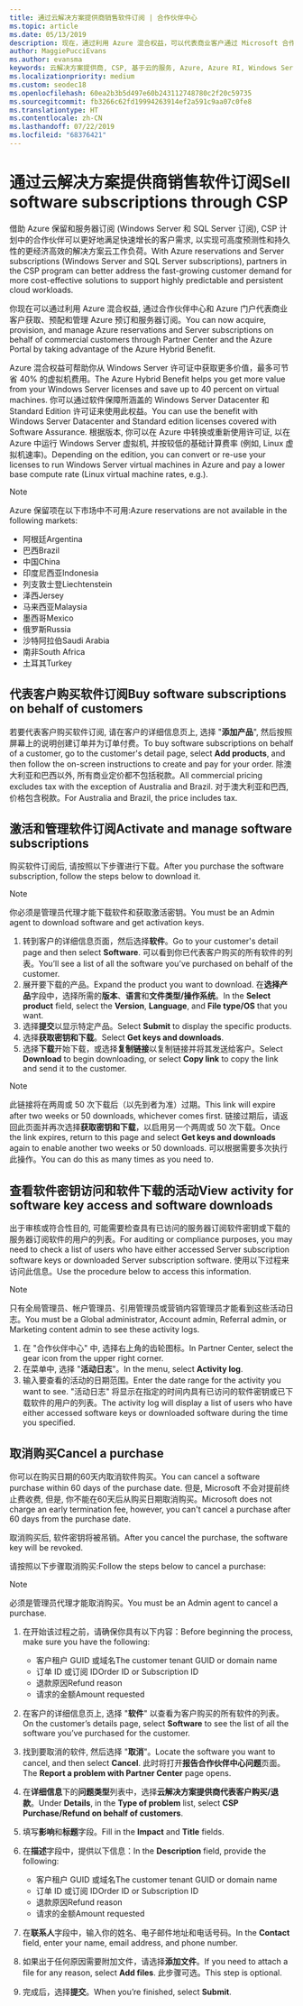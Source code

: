 ```yaml
---
title: 通过云解决方案提供商销售软件订阅 | 合作伙伴中心
ms.topic: article
ms.date: 05/13/2019
description: 现在，通过利用 Azure 混合权益，可以代表商业客户通过 Microsoft 合作伙伴中心和 Azure 门户获取、预配和管理 Azure 预留实例和服务器订阅。
author: MaggiePucciEvans
ms.author: evansma
keywords: 云解决方案提供商, CSP, 基于云的服务, Azure, Azure RI, Windows Server, SQL Server, 软件订阅
ms.localizationpriority: medium
ms.custom: seodec18
ms.openlocfilehash: 60ea2b3b5d497e60b243112748780c2f20c59735
ms.sourcegitcommit: fb3266c62fd19994263914ef2a591c9aa07c0fe8
ms.translationtype: HT
ms.contentlocale: zh-CN
ms.lasthandoff: 07/22/2019
ms.locfileid: "68376421"
---
```

# <a name="sell-software-subscriptions-through-csp"></a><span data-ttu-id="d44a2-104">通过云解决方案提供商销售软件订阅</span><span class="sxs-lookup"><span data-stu-id="d44a2-104">Sell software subscriptions through CSP</span></span>

<span data-ttu-id="d44a2-105">借助 Azure 保留和服务器订阅 (Windows Server 和 SQL Server 订阅), CSP 计划中的合作伙伴可以更好地满足快速增长的客户需求, 以实现可高度预测性和持久性的更经济高效的解决方案云工作负荷。</span><span class="sxs-lookup"><span data-stu-id="d44a2-105">With Azure reservations and Server subscriptions (Windows Server and SQL Server subscriptions), partners in the CSP program can better address the fast-growing customer demand for more cost-effective solutions to support highly predictable and persistent cloud workloads.</span></span> 

<span data-ttu-id="d44a2-106">你现在可以通过利用 Azure 混合权益, 通过合作伙伴中心和 Azure 门户代表商业客户获取、预配和管理 Azure 预订和服务器订阅。</span><span class="sxs-lookup"><span data-stu-id="d44a2-106">You can now acquire, provision, and manage Azure reservations and Server subscriptions on behalf of commercial customers through Partner Center and the Azure Portal by taking advantage of the Azure Hybrid Benefit.</span></span> 

<span data-ttu-id="d44a2-107">Azure 混合权益可帮助你从 Windows Server 许可证中获取更多价值，最多可节省 40% 的虚拟机费用。</span><span class="sxs-lookup"><span data-stu-id="d44a2-107">The Azure Hybrid Benefit helps you get more value from your Windows Server licenses and save up to 40 percent on virtual machines.</span></span> <span data-ttu-id="d44a2-108">你可以通过软件保障所涵盖的 Windows Server Datacenter 和 Standard Edition 许可证来使用此权益。</span><span class="sxs-lookup"><span data-stu-id="d44a2-108">You can use the benefit with Windows Server Datacenter and Standard edition licenses covered with Software Assurance.</span></span> <span data-ttu-id="d44a2-109">根据版本, 你可以在 Azure 中转换或重新使用许可证, 以在 Azure 中运行 Windows Server 虚拟机, 并按较低的基础计算费率 (例如, Linux 虚拟机速率)。</span><span class="sxs-lookup"><span data-stu-id="d44a2-109">Depending on the edition, you can convert or re-use your licenses to run Windows Server virtual machines in Azure and pay a lower base compute rate (Linux virtual machine rates, e.g.).</span></span>

> [!NOTE]  
> <span data-ttu-id="d44a2-110">Azure 保留项在以下市场中不可用:</span><span class="sxs-lookup"><span data-stu-id="d44a2-110">Azure reservations are not available in the following markets:</span></span>  
> * <span data-ttu-id="d44a2-111">阿根廷</span><span class="sxs-lookup"><span data-stu-id="d44a2-111">Argentina</span></span>
> * <span data-ttu-id="d44a2-112">巴西</span><span class="sxs-lookup"><span data-stu-id="d44a2-112">Brazil</span></span>
> * <span data-ttu-id="d44a2-113">中国</span><span class="sxs-lookup"><span data-stu-id="d44a2-113">China</span></span>
> * <span data-ttu-id="d44a2-114">印度尼西亚</span><span class="sxs-lookup"><span data-stu-id="d44a2-114">Indonesia</span></span>
> * <span data-ttu-id="d44a2-115">列支敦士登</span><span class="sxs-lookup"><span data-stu-id="d44a2-115">Liechtenstein</span></span>
> * <span data-ttu-id="d44a2-116">泽西</span><span class="sxs-lookup"><span data-stu-id="d44a2-116">Jersey</span></span>
> * <span data-ttu-id="d44a2-117">马来西亚</span><span class="sxs-lookup"><span data-stu-id="d44a2-117">Malaysia</span></span>
> * <span data-ttu-id="d44a2-118">墨西哥</span><span class="sxs-lookup"><span data-stu-id="d44a2-118">Mexico</span></span>
> * <span data-ttu-id="d44a2-119">俄罗斯</span><span class="sxs-lookup"><span data-stu-id="d44a2-119">Russia</span></span>
> * <span data-ttu-id="d44a2-120">沙特阿拉伯</span><span class="sxs-lookup"><span data-stu-id="d44a2-120">Saudi Arabia</span></span>
> * <span data-ttu-id="d44a2-121">南非</span><span class="sxs-lookup"><span data-stu-id="d44a2-121">South Africa</span></span>
> * <span data-ttu-id="d44a2-122">土耳其</span><span class="sxs-lookup"><span data-stu-id="d44a2-122">Turkey</span></span>

<!--March 20, 2019 - this list of countries was correct as of today. Maggie last updated the list according to FAREAST\v-pubobb in bug 20907186.
-->

## <a name="buy-software-subscriptions-on-behalf-of-customers"></a><span data-ttu-id="d44a2-123">代表客户购买软件订阅</span><span class="sxs-lookup"><span data-stu-id="d44a2-123">Buy software subscriptions on behalf of customers</span></span>

<span data-ttu-id="d44a2-124">若要代表客户购买软件订阅, 请在客户的详细信息页上, 选择 "**添加产品**", 然后按照屏幕上的说明创建订单并为订单付费。</span><span class="sxs-lookup"><span data-stu-id="d44a2-124">To buy software subscriptions on behalf of a customer, go to the customer's detail page, select **Add products**, and then follow the on-screen instructions to create and pay for your order.</span></span> <span data-ttu-id="d44a2-125">除澳大利亚和巴西以外, 所有商业定价都不包括税款。</span><span class="sxs-lookup"><span data-stu-id="d44a2-125">All commercial pricing excludes tax with the exception of Australia and Brazil.</span></span> <span data-ttu-id="d44a2-126">对于澳大利亚和巴西, 价格包含税款。</span><span class="sxs-lookup"><span data-stu-id="d44a2-126">For Australia and Brazil, the price includes tax.</span></span>

## <a name="activate-and-manage-software-subscriptions"></a><span data-ttu-id="d44a2-127">激活和管理软件订阅</span><span class="sxs-lookup"><span data-stu-id="d44a2-127">Activate and manage software subscriptions</span></span>

<span data-ttu-id="d44a2-128">购买软件订阅后, 请按照以下步骤进行下载。</span><span class="sxs-lookup"><span data-stu-id="d44a2-128">After you purchase the software subscription, follow the steps below to download it.</span></span>

>[!NOTE]
><span data-ttu-id="d44a2-129">你必须是管理员代理才能下载软件和获取激活密钥。</span><span class="sxs-lookup"><span data-stu-id="d44a2-129">You must be an Admin agent to download software and get activation keys.</span></span>

1. <span data-ttu-id="d44a2-130">转到客户的详细信息页面，然后选择**软件**。</span><span class="sxs-lookup"><span data-stu-id="d44a2-130">Go to your customer's detail page and then select **Software**.</span></span> <span data-ttu-id="d44a2-131">可以看到你已代表客户购买的所有软件的列表。</span><span class="sxs-lookup"><span data-stu-id="d44a2-131">You’ll see a list of all the software you’ve purchased on behalf of the customer.</span></span> 
2.  <span data-ttu-id="d44a2-132">展开要下载的产品。</span><span class="sxs-lookup"><span data-stu-id="d44a2-132">Expand the product you want to download.</span></span> <span data-ttu-id="d44a2-133">在**选择产品**字段中，选择所需的**版本**、**语言**和**文件类型/操作系统**。</span><span class="sxs-lookup"><span data-stu-id="d44a2-133">In the **Select product** field, select the **Version**, **Language**, and **File type/OS** that you want.</span></span> 
3.  <span data-ttu-id="d44a2-134">选择**提交**以显示特定产品。</span><span class="sxs-lookup"><span data-stu-id="d44a2-134">Select **Submit** to display the specific products.</span></span> 
4.  <span data-ttu-id="d44a2-135">选择**获取密钥和下载**。</span><span class="sxs-lookup"><span data-stu-id="d44a2-135">Select **Get keys and downloads**.</span></span> 
5.  <span data-ttu-id="d44a2-136">选择**下载**开始下载，或选择**复制链接**以复制链接并将其发送给客户。</span><span class="sxs-lookup"><span data-stu-id="d44a2-136">Select **Download** to begin downloading, or select **Copy link** to copy the link and send it to the customer.</span></span> 

>[!NOTE]
><span data-ttu-id="d44a2-137">此链接将在两周或 50 次下载后（以先到者为准）过期。</span><span class="sxs-lookup"><span data-stu-id="d44a2-137">This link will expire after two weeks or 50 downloads, whichever comes first.</span></span> <span data-ttu-id="d44a2-138">链接过期后，请返回此页面并再次选择**获取密钥和下载**，以启用另一个两周或 50 次下载。</span><span class="sxs-lookup"><span data-stu-id="d44a2-138">Once the link expires, return to this page and select **Get keys and downloads** again to enable another two weeks or 50 downloads.</span></span> <span data-ttu-id="d44a2-139">可以根据需要多次执行此操作。</span><span class="sxs-lookup"><span data-stu-id="d44a2-139">You can do this as many times as you need to.</span></span> 

## <a name="view-activity-for-software-key-access-and-software-downloads"></a><span data-ttu-id="d44a2-140">查看软件密钥访问和软件下载的活动</span><span class="sxs-lookup"><span data-stu-id="d44a2-140">View activity for software key access and software downloads</span></span>
<span data-ttu-id="d44a2-141">出于审核或符合性目的, 可能需要检查具有已访问的服务器订阅软件密钥或下载的服务器订阅软件的用户的列表。</span><span class="sxs-lookup"><span data-stu-id="d44a2-141">For auditing or compliance purposes, you may need to check a list of users who have either accessed Server subscription software keys or downloaded Server subscription software.</span></span> <span data-ttu-id="d44a2-142">使用以下过程来访问此信息。</span><span class="sxs-lookup"><span data-stu-id="d44a2-142">Use the procedure below to access this information.</span></span> 

>[!NOTE]
><span data-ttu-id="d44a2-143">只有全局管理员、帐户管理员、引用管理员或营销内容管理员才能看到这些活动日志。</span><span class="sxs-lookup"><span data-stu-id="d44a2-143">You must be a Global administrator, Account admin, Referral admin, or Marketing content admin to see these activity logs.</span></span> 

1.  <span data-ttu-id="d44a2-144">在 "合作伙伴中心" 中, 选择右上角的齿轮图标。</span><span class="sxs-lookup"><span data-stu-id="d44a2-144">In Partner Center, select the gear icon from the upper right corner.</span></span> 
2.  <span data-ttu-id="d44a2-145">在菜单中, 选择 "**活动日志**"。</span><span class="sxs-lookup"><span data-stu-id="d44a2-145">In the menu, select **Activity log**.</span></span>
3.  <span data-ttu-id="d44a2-146">输入要查看的活动的日期范围。</span><span class="sxs-lookup"><span data-stu-id="d44a2-146">Enter the date range for the activity you want to see.</span></span> <span data-ttu-id="d44a2-147">"活动日志" 将显示在指定的时间内具有已访问的软件密钥或已下载软件的用户的列表。</span><span class="sxs-lookup"><span data-stu-id="d44a2-147">The activity log will display a list of users who have either accessed software keys or downloaded software during the time you specified.</span></span> 

## <a name="cancel-a-purchase"></a><span data-ttu-id="d44a2-148">取消购买</span><span class="sxs-lookup"><span data-stu-id="d44a2-148">Cancel a purchase</span></span>

<span data-ttu-id="d44a2-149">你可以在购买日期的60天内取消软件购买。</span><span class="sxs-lookup"><span data-stu-id="d44a2-149">You can cancel a software purchase within 60 days of the purchase date.</span></span> <span data-ttu-id="d44a2-150">但是, Microsoft 不会对提前终止费收费, 但是, 你不能在60天后从购买日期取消购买。</span><span class="sxs-lookup"><span data-stu-id="d44a2-150">Microsoft does not charge an early termination fee, however, you can't cancel a purchase after 60 days from the purchase date.</span></span>

<span data-ttu-id="d44a2-151">取消购买后, 软件密钥将被吊销。</span><span class="sxs-lookup"><span data-stu-id="d44a2-151">After you cancel the purchase, the software key will be revoked.</span></span> 

<span data-ttu-id="d44a2-152">请按照以下步骤取消购买:</span><span class="sxs-lookup"><span data-stu-id="d44a2-152">Follow the steps below to cancel a purchase:</span></span>

>[!NOTE]
><span data-ttu-id="d44a2-153">必须是管理员代理才能取消购买。</span><span class="sxs-lookup"><span data-stu-id="d44a2-153">You must be an Admin agent to cancel a purchase.</span></span> 

1.  <span data-ttu-id="d44a2-154">在开始该过程之前，请确保你具有以下内容：</span><span class="sxs-lookup"><span data-stu-id="d44a2-154">Before beginning the process, make sure you have the following:</span></span>
    -   <span data-ttu-id="d44a2-155">客户租户 GUID 或域名</span><span class="sxs-lookup"><span data-stu-id="d44a2-155">The customer tenant GUID or domain name</span></span>
    -   <span data-ttu-id="d44a2-156">订单 ID 或订阅 ID</span><span class="sxs-lookup"><span data-stu-id="d44a2-156">Order ID or Subscription ID</span></span>
    -   <span data-ttu-id="d44a2-157">退款原因</span><span class="sxs-lookup"><span data-stu-id="d44a2-157">Refund reason</span></span>
    -   <span data-ttu-id="d44a2-158">请求的金额</span><span class="sxs-lookup"><span data-stu-id="d44a2-158">Amount requested</span></span>

2.  <span data-ttu-id="d44a2-159">在客户的详细信息页上, 选择 "**软件**" 以查看为客户购买的所有软件的列表。</span><span class="sxs-lookup"><span data-stu-id="d44a2-159">On the customer’s details page, select **Software** to see the list of all the software you’ve purchased for the customer.</span></span> 

3.  <span data-ttu-id="d44a2-160">找到要取消的软件, 然后选择 "**取消**"。</span><span class="sxs-lookup"><span data-stu-id="d44a2-160">Locate the software you want to cancel, and then select **Cancel**.</span></span> <span data-ttu-id="d44a2-161">此时将打开**报告合作伙伴中心问题**页面。</span><span class="sxs-lookup"><span data-stu-id="d44a2-161">The **Report a problem with Partner Center** page opens.</span></span> 

4.  <span data-ttu-id="d44a2-162">在**详细信息**下的**问题类型**列表中，选择**云解决方案提供商代表客户购买/退款**。</span><span class="sxs-lookup"><span data-stu-id="d44a2-162">Under **Details**, in the **Type of problem** list, select **CSP Purchase/Refund on behalf of customers**.</span></span>

5.  <span data-ttu-id="d44a2-163">填写**影响**和**标题**字段。</span><span class="sxs-lookup"><span data-stu-id="d44a2-163">Fill in the **Impact** and **Title** fields.</span></span> 

6.  <span data-ttu-id="d44a2-164">在**描述**字段中，提供以下信息：</span><span class="sxs-lookup"><span data-stu-id="d44a2-164">In the **Description** field, provide the following:</span></span> 
    -   <span data-ttu-id="d44a2-165">客户租户 GUID 或域名</span><span class="sxs-lookup"><span data-stu-id="d44a2-165">The customer tenant GUID or domain name</span></span>
    -   <span data-ttu-id="d44a2-166">订单 ID 或订阅 ID</span><span class="sxs-lookup"><span data-stu-id="d44a2-166">Order ID or Subscription ID</span></span>
    -   <span data-ttu-id="d44a2-167">退款原因</span><span class="sxs-lookup"><span data-stu-id="d44a2-167">Refund reason</span></span>
    -   <span data-ttu-id="d44a2-168">请求的金额</span><span class="sxs-lookup"><span data-stu-id="d44a2-168">Amount requested</span></span>

7.  <span data-ttu-id="d44a2-169">在**联系人**字段中，输入你的姓名、电子邮件地址和电话号码。</span><span class="sxs-lookup"><span data-stu-id="d44a2-169">In the **Contact** field, enter your name, email address, and phone number.</span></span> 

8.  <span data-ttu-id="d44a2-170">如果出于任何原因需要附加文件，请选择**添加文件**。</span><span class="sxs-lookup"><span data-stu-id="d44a2-170">If you need to attach a file for any reason, select **Add files**.</span></span> <span data-ttu-id="d44a2-171">此步骤可选。</span><span class="sxs-lookup"><span data-stu-id="d44a2-171">This step is optional.</span></span> 

9.  <span data-ttu-id="d44a2-172">完成后，选择**提交**。</span><span class="sxs-lookup"><span data-stu-id="d44a2-172">When you’re finished, select **Submit**.</span></span>
